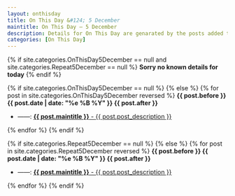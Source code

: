 ```yaml
---
layout: onthisday
title: On This Day &#124; 5 December
maintitle: On This Day — 5 December
description: Details for On This Day are genarated by the posts added to the website so the content is subject to changes/updates over time.
categories: [On This Day]
---
```


{% if site.categories.OnThisDay5December == null and site.categories.Repeat5December == null %}
<strong>Sorry no known details for today</strong>
{% endif %}

{% if site.categories.OnThisDay5December == null %}
{% else %}
{% for post in site.categories.OnThisDay5December reversed %}
<strong>{{ post.before }} {{ post.date | date: "%e %B %Y" }} {{ post.after }}</strong>
<ul>
<li> ——: <a href="{{ post.url }}"><strong>{{ post.maintitle }}</strong> - {{ post.post_description }}</a></li>
</ul>
{% endfor %}
{% endif %}

{% if site.categories.Repeat5December == null %}
{% else %}
{% for post in site.categories.Repeat5December reversed %}
<strong>{{ post.before }} {{ post.date | date: "%e %B %Y" }} {{ post.after }}</strong>
<ul>
<li> ——: <a href="{{ post.url }}"><strong>{{ post.maintitle }}</strong> - {{ post.post_description }}</a></li>
</ul>
{% endfor %}
{% endif %}
